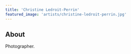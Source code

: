 ```yaml
---
title: 'Christine Ledroit-Perrin'
featured_image: 'artists/christine-ledroit-perrin.jpg'
---
```


## About

Photographer.
